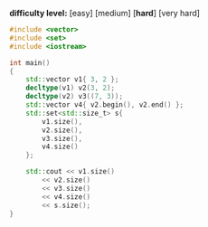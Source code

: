 **difficulty level:** [easy] [medium] [**hard**] [very hard]

```cpp
#include <vector>
#include <set>
#include <iostream>

int main()
{
	std::vector v1{ 3, 2 };
	decltype(v1) v2(3, 2);
	decltype(v2) v3((7, 3));
	std::vector v4{ v2.begin(), v2.end() };
	std::set<std::size_t> s{ 
		v1.size(), 
		v2.size(), 
		v3.size(), 
		v4.size()
	};

	std::cout << v1.size() 
		<< v2.size() 
		<< v3.size()
		<< v4.size() 
		<< s.size();
}
```
